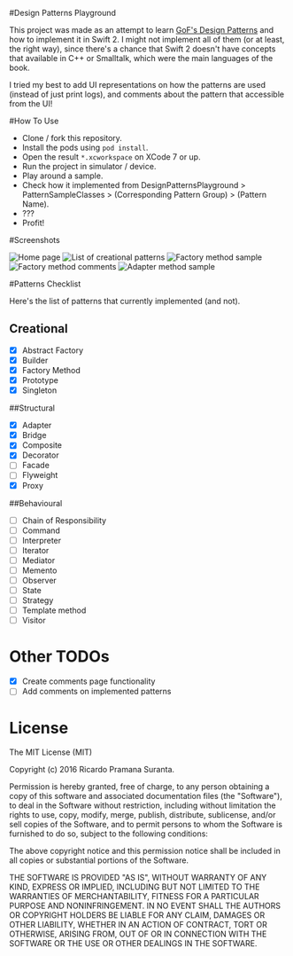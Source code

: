 #Design Patterns Playground

This project was made as an attempt to learn [GoF's Design Patterns](https://en.wikipedia.org/wiki/Design_Patterns) and how to implement it in Swift 2. I might not implement all of them (or at least, the right way), since there's a chance that Swift 2 doesn't have concepts that available in C++ or Smalltalk, which were the main languages of the book.

I tried my best to add UI representations on how the patterns are used (instead of just print logs), and comments about the pattern that accessible from the UI!

#How To Use

- Clone / fork this repository.
- Install the pods using `pod install`.
- Open the result `*.xcworkspace` on XCode 7 or up.
- Run the project in simulator / device.
- Play around a sample.
- Check how it implemented from DesignPatternsPlayground > PatternSampleClasses > (Corresponding Pattern Group) > (Pattern Name).
- ???
- Profit!

#Screenshots

![Home page](/screenshots/home_page.png)
![List of creational patterns](/screenshots/list_of_creational_patterns.png)
![Factory method sample](/screenshots/factory_method_sample.png)
![Factory method comments](/screenshots/factory_method_comments.png)
![Adapter method sample](/screenshots/adapter_method_sample.png)

#Patterns Checklist

Here's the list of patterns that currently implemented (and not).

## Creational
- [x] Abstract Factory
- [x] Builder
- [x] Factory Method
- [x] Prototype
- [x] Singleton

##Structural
- [x] Adapter
- [x] Bridge
- [x] Composite
- [x] Decorator
- [ ] Facade
- [ ] Flyweight
- [x] Proxy

##Behavioural
- [ ] Chain of Responsibility
- [ ] Command
- [ ] Interpreter
- [ ] Iterator
- [ ] Mediator
- [ ] Memento
- [ ] Observer
- [ ] State
- [ ] Strategy
- [ ] Template method
- [ ] Visitor

# Other TODOs

- [x] Create comments page functionality
- [ ] Add comments on implemented patterns

# License

The MIT License (MIT)

Copyright (c) 2016 Ricardo Pramana Suranta.

Permission is hereby granted, free of charge, to any person obtaining a copy
of this software and associated documentation files (the "Software"), to deal
in the Software without restriction, including without limitation the rights
to use, copy, modify, merge, publish, distribute, sublicense, and/or sell
copies of the Software, and to permit persons to whom the Software is
furnished to do so, subject to the following conditions:

The above copyright notice and this permission notice shall be included in all
copies or substantial portions of the Software.

THE SOFTWARE IS PROVIDED "AS IS", WITHOUT WARRANTY OF ANY KIND, EXPRESS OR
IMPLIED, INCLUDING BUT NOT LIMITED TO THE WARRANTIES OF MERCHANTABILITY,
FITNESS FOR A PARTICULAR PURPOSE AND NONINFRINGEMENT. IN NO EVENT SHALL THE
AUTHORS OR COPYRIGHT HOLDERS BE LIABLE FOR ANY CLAIM, DAMAGES OR OTHER
LIABILITY, WHETHER IN AN ACTION OF CONTRACT, TORT OR OTHERWISE, ARISING FROM,
OUT OF OR IN CONNECTION WITH THE SOFTWARE OR THE USE OR OTHER DEALINGS IN THE
SOFTWARE.

